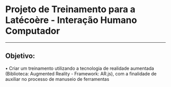 # Projeto de Treinamento para a Latécoère - Interação Humano Computador
----------

## Objetivo:
  • Criar um treinamento utilizando a tecnologia de realidade aumentada (Biblioteca: Augmented Reality - Framework: AR.js), com a finalidade de auxiliar no processo de manuseio de ferramentas
